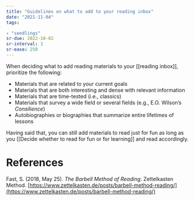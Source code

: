 ```yaml
---
title: "Guidelines on what to add to your reading inbox"
date: "2021-11-04"
tags:

- "seedlings"
sr-due: 2022-10-02
sr-interval: 3
sr-ease: 250
---
```


When deciding what to add reading materials to your [[reading inbox]], prioritize the following:

- Materials that are related to your current goals
- Materials that are both interesting and dense with relevant information
- Materials that are time-tested (i.e., classics)
- Materials that survey a wide field or several fields (e.g., E.O. Wilson’s *Consilience*)
- Autobiographies or biographies that summarize entire lifetimes of lessons

Having said that, you can still add materials to read just for fun as long as you [[Decide whether to read for fun or for learning]] and read accordingly.

# References

Fast, S. (2018, May 25). *The Barbell Method of Reading*. Zettelkasten Method. [https://www.zettelkasten.de/posts/barbell-method-reading/](https://www.zettelkasten.de/posts/barbell-method-reading/)

